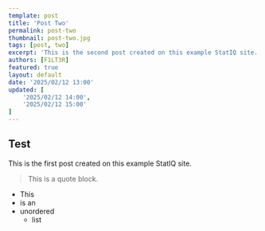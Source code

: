 ```yaml
---
template: post
title: 'Post Two'
permalink: post-two
thumbnail: post-two.jpg
tags: [post, two]
excerpt: 'This is the second post created on this example StatIQ site.'
authors: [F1LT3R]
featured: true
layout: default
date: '2025/02/12 13:00'
updated: [
	'2025/02/12 14:00',
	'2025/02/12 15:00'
]
---
```


## Test

This is the first post created on this example StatIQ site.

> This is a quote block.

- This
- is an
- unordered
    - list
